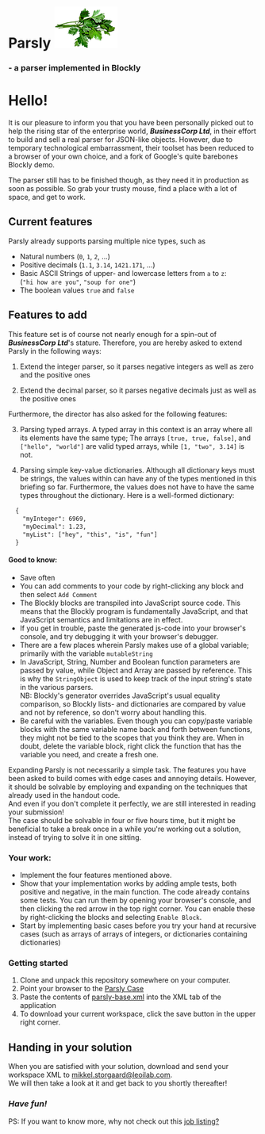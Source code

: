 # **Parsly** ![](parsley.png)  
### - a parser implemented in Blockly

# Hello!
It is our pleasure to inform you that you have been personally picked out to help the rising star of the enterprise world, _***BusinessCorp Ltd***_, 
in their effort to build and sell a real parser for JSON-like objects.
However, due to temporary technological embarrassment, their toolset has been reduced to a browser of your own choice, and a fork of Google's quite barebones Blockly demo.

The parser still has to be finished though, as they need it in production as soon as possible.
So grab your trusty mouse, find a place with a lot of space, and get to work.

## Current features
Parsly already supports parsing multiple nice types, such as
  - Natural numbers (`0`, `1`, `2`, ...)
  - Positive decimals (`1.1`, `3.14`, `1421.171`, ...)
  - Basic ASCII Strings of upper- and lowercase letters from `a` to `z`:  
  (`"hi how are you"`, `"soup for one"`)
  - The boolean values `true` and `false`

## Features to add
This feature set is of course not nearly enough for a spin-out of _***BusinessCorp Ltd***_'s stature.
Therefore, you are hereby asked to extend Parsly in the following ways:
  1. Extend the integer parser, so it parses negative integers as well as zero and the positive ones  

  2. Extend the decimal parser, so it parses negative decimals just as well as the positive ones  

Furthermore, the director has also asked for the following features:

  3. Parsing typed arrays. A typed array in this context is an array where all its elements have the same type;
  The arrays `[true, true, false]`, and `["hello", "world"]` are valid typed arrays, while `[1, "two", 3.14]` is not.  

  4. Parsing simple key-value dictionaries. Although all dictionary keys must be strings, the values within can have any of the types mentioned in this briefing so far.
  Furthermore, the values does not have to have the same types throughout the dictionary. 
  Here is a well-formed dictionary:
```
  {
    "myInteger": 6969,
    "myDecimal": 1.23,
    "myList": ["hey", "this", "is", "fun"]
  }
```
 
#### Good to know:
* Save often
* You can add comments to your code by right-clicking any block and then select `Add Comment`
* The Blockly blocks are transpiled into JavaScript source code.
This means that the Blockly program is fundamentally JavaScript, and that JavaScript semantics and limitations are in effect.
* If you get in trouble, paste the generated js-code into your browser's console, and try debugging it with your browser's debugger.
* There are a few places wherein Parsly makes use of a global variable; primarily with the variable `mutableString`
* In JavaScript, String, Number and Boolean function parameters are passed by value, while Object and Array are passed by reference. This is why the `StringObject` is used to keep track of the input string's state in the various parsers.  
NB: Blockly's generator overrides JavaScript's usual equality comparison, so Blockly lists- and dictionaries are compared by value and not by reference, so don't worry about handling this.
* Be careful with the variables. Even though you can copy/paste variable blocks with the same variable name back and forth between functions,
they might not be tied to the scopes that you think they are. When in doubt, delete the variable block, right click the function that has the variable you need, and create a fresh one.

Expanding Parsly is not necessarily a simple task. The features you have been asked to build comes with edge cases and annoying details.
However, it should be solvable by employing and expanding on the techniques that already used in the handout code.  
And even if you don't complete it perfectly, we are still interested in reading your submission!  
The case should be solvable in four or five hours time, but it might be beneficial to take a break once in a while you're working out a solution, instead of trying to solve it in one sitting.

### Your work:
* Implement the four features mentioned above.
* Show that your implementation works by adding ample tests, both positive and negative, in the main function.
The code already contains some tests. You can run them by opening your browser's console, and then clicking the red arrow in the top right corner.
You can enable these by right-clicking the blocks and selecting `Enable Block`.
* Start by implementing basic cases before you try your hand at recursive cases (such as arrays of arrays of integers, or dictionaries containing dictionaries)

### Getting started
1. Clone and unpack this repository somewhere on your computer.
2. Point your browser to the [Parsly Case](parsly.html)
3. Paste the contents of [parsly-base.xml](parsly-base.xml) into the XML tab of the application
4. To download your current workspace, click the save button in the upper right corner.

## Handing in your solution
When you are satisfied with your solution, download and send your workspace XML to [mikkel.storgaard@leoilab.com](mailto:mikkel.storgaard@leoilab.com).  
We will then take a look at it and get back to you shortly thereafter!

### _Have fun!_

PS: If you want to know more, why not check out this [job listing?](https://leoinnovationlab.com/job-vacancies-student-developer/)  